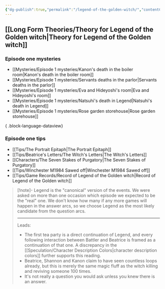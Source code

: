 ```yaml
---
{"dg-publish":true,"permalink":"/legend-of-the-golden-witch/","contentClasses":"center-headings red-truth red-links blue-truth"}
---
```



## [[Long Form Theories/Theory for Legend of the Golden witch\|Theory for Legend of the Golden witch]]

### Episode one mysteries
- [[Mysteries/Episode 1 mysteries/Kanon's death in the boiler room\|Kanon's death in the boiler room]]
- [[Mysteries/Episode 1 mysteries/Servants deaths in the parlor\|Servants deaths in the parlor]]
- [[Mysteries/Episode 1 mysteries/Eva and Hideyoshi's room\|Eva and Hideyoshi's room]]
- [[Mysteries/Episode 1 mysteries/Natsuhi's death in Legend\|Natsuhi's death in Legend]]
- [[Mysteries/Episode 1 mysteries/Rose garden storehouse\|Rose garden storehouse]]

{ .block-language-dataview}
### Episode one tips
- [[Tips/The Portrait Epitaph\|The Portrait Epitaph]]
- [[Tips/Beatrice's Letters/The Witch's Letters\|The Witch's Letters]]
- [[Characters/The Seven Stakes of Purgatory\|The Seven Stakes of Purgatory]]
- [[Tips/Winchester M1984 Sawed off\|Winchester M1984 Sawed off]]
- [[Tips/Game Records/Record of Legend of the Golden witch\|Record of Legend of the Golden witch]]



<div class="transclusion internal-embed is-loaded"><div class="markdown-embed">



> [!note]- Legend is the "canonical" version of the events.
> We were asked on more than one occasion which episode we expected to be the "real" one.
> We don't know how many if any more games will happen in the answer arcs, so we choose Legend as the most likely candidate from the question arcs.
>  
> ---
> Leads:
> - The first tea party is a direct continuation of Legend, and every following interaction between Battler and Beatrice is framed as a continuation of that one. A discrepancy in the [[Speculation/Character Description Colors\|character description colors]] further supports this reading.
> - Beatrice, Shannon and Kanon claim to have seen countless loops already, but this is merely the same magic fluff as the witch killing and reviving someone 100 times.
> - It's not really a question you would ask unless you knew there is an answer.

</div></div>

